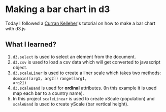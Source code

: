 # Making a bar chart in d3

Today I followed a [Curran Kelleher]('https://www.youtube.com/user/currankelleher')'s tutorial on how to make a bar chart with d3.js

## What I learned?

1. <code>d3.select</code> is used to select an element from the document.
2. <code>d3.csv</code> is used to load a csv data which will get converted to javascript object.
3. <code>d3.scaleLiner</code> is used to create a liner scale which takes two methods: <code>domain([arg1, arg2])</code> <code>range([arg1, arg2])</code>
4. <code>d3.scaleBand</code> is used for **ordinal** attributes. (In this example it is used map each bar to a country name).
5. In this project <code>scaleLinear</code> is used to create xScale (population) and <code>scaleBand</code> is used to create yScale (bar vertical height).
